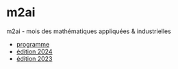 # m2ai
m2ai - mois des mathématiques appliquées &amp; industrielles

- [programme](programme.md)
- [édition 2024](https://mois-smai.math.cnrs.fr)
- [édition 2023](https://mois-smai.math.cnrs.fr/edition-2023)
